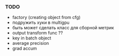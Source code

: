 ### TODO
* factory (creating object from cfg)
* подружить хуки в multigpu
* быть может сделать класс для сборной метрик 
* output transform func ??
* key in batch object
* average precision
* grad accum
